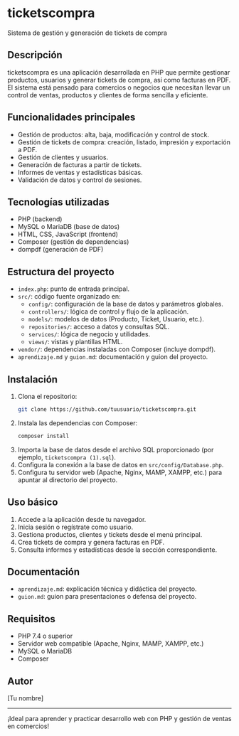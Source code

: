 # ticketscompra

Sistema de gestión y generación de tickets de compra

## Descripción

ticketscompra es una aplicación desarrollada en PHP que permite gestionar productos, usuarios y generar tickets de compra, así como facturas en PDF. El sistema está pensado para comercios o negocios que necesitan llevar un control de ventas, productos y clientes de forma sencilla y eficiente.

## Funcionalidades principales

- Gestión de productos: alta, baja, modificación y control de stock.
- Gestión de tickets de compra: creación, listado, impresión y exportación a PDF.
- Gestión de clientes y usuarios.
- Generación de facturas a partir de tickets.
- Informes de ventas y estadísticas básicas.
- Validación de datos y control de sesiones.

## Tecnologías utilizadas

- PHP (backend)
- MySQL o MariaDB (base de datos)
- HTML, CSS, JavaScript (frontend)
- Composer (gestión de dependencias)
- dompdf (generación de PDF)

## Estructura del proyecto

- `index.php`: punto de entrada principal.
- `src/`: código fuente organizado en:
  - `config/`: configuración de la base de datos y parámetros globales.
  - `controllers/`: lógica de control y flujo de la aplicación.
  - `models/`: modelos de datos (Producto, Ticket, Usuario, etc.).
  - `repositories/`: acceso a datos y consultas SQL.
  - `services/`: lógica de negocio y utilidades.
  - `views/`: vistas y plantillas HTML.
- `vendor/`: dependencias instaladas con Composer (incluye dompdf).
- `aprendizaje.md` y `guion.md`: documentación y guion del proyecto.

## Instalación

1. Clona el repositorio:
   ```sh
   git clone https://github.com/tuusuario/ticketscompra.git
   ```
2. Instala las dependencias con Composer:
   ```sh
   composer install
   ```
3. Importa la base de datos desde el archivo SQL proporcionado (por ejemplo, `ticketscompra (1).sql`).
4. Configura la conexión a la base de datos en `src/config/Database.php`.
5. Configura tu servidor web (Apache, Nginx, MAMP, XAMPP, etc.) para apuntar al directorio del proyecto.

## Uso básico

1. Accede a la aplicación desde tu navegador.
2. Inicia sesión o regístrate como usuario.
3. Gestiona productos, clientes y tickets desde el menú principal.
4. Crea tickets de compra y genera facturas en PDF.
5. Consulta informes y estadísticas desde la sección correspondiente.

## Documentación

- `aprendizaje.md`: explicación técnica y didáctica del proyecto.
- `guion.md`: guion para presentaciones o defensa del proyecto.

## Requisitos

- PHP 7.4 o superior
- Servidor web compatible (Apache, Nginx, MAMP, XAMPP, etc.)
- MySQL o MariaDB
- Composer

## Autor

[Tu nombre]

---

¡Ideal para aprender y practicar desarrollo web con PHP y gestión de ventas en comercios!
